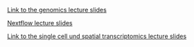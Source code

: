 [Link to the genomics lecture slides](https://drive.google.com/file/d/1-Pw0ddo0vHX1xWQpIS-YJ4uIYHS68yDM/view?usp=share_link)

[Nextflow lecture slides](https://docs.google.com/presentation/d/1M7EPdNla4kKHIy8v4cumXHS3EhB1cTnYUY5xdgurF24/edit?usp=sharing)

[Link to the single cell und spatial transcriptomics lecture slides](https://drive.google.com/file/d/1HOt8zrGTO5kApst_skKm6iU4wXsvqTkQ/view?usp=sharing)
